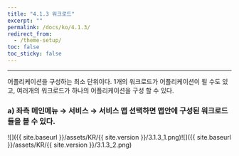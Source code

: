 ```yaml
---
title: "4.1.3 워크로드"
excerpt: ""
permalink: /docs/ko/4.1.3/
redirect_from:
  - /theme-setup/
toc: false
toc_sticky: false
---
```


---
어플리케이션을 구성하는 최소 단위이다. 1개의 워크로드가 어플리케이션이 될 수도 있고, 여러개의 워크로드가 하나의 어플리케이션을 구성 할 수 있다.

### a\) 좌측 메인메뉴 → 서비스 → 서비스 맵 선택하면 맵안에 구성된 워크로드들을 볼 수 있다.
![]({{ site.baseurl }}/assets/KR/{{ site.version }}/3.1.3_1.png)![]({{ site.baseurl }}/assets/KR/{{ site.version }}/3.1.3_2.png)
